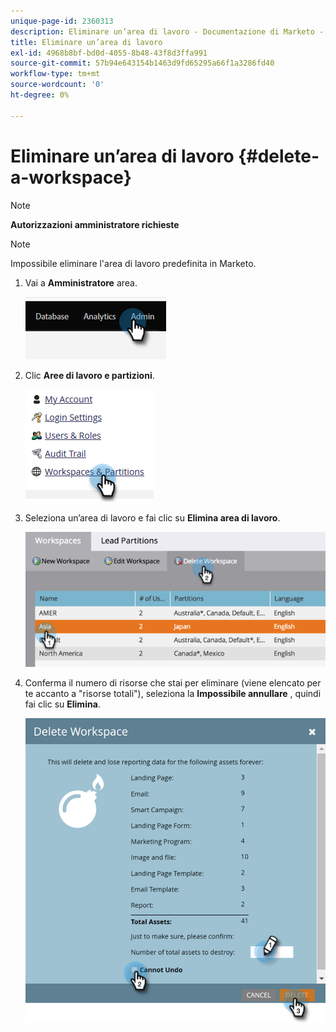 ```yaml
---
unique-page-id: 2360313
description: Eliminare un’area di lavoro - Documentazione di Marketo - Documentazione del prodotto
title: Eliminare un’area di lavoro
exl-id: 4968b8bf-bd0d-4055-8b48-43f8d3ffa991
source-git-commit: 57b94e643154b1463d9fd65295a66f1a3286fd40
workflow-type: tm+mt
source-wordcount: '0'
ht-degree: 0%

---
```


# Eliminare un’area di lavoro {#delete-a-workspace}

>[!NOTE]
>
>**Autorizzazioni amministratore richieste**

>[!NOTE]
>
>Impossibile eliminare l&#39;area di lavoro predefinita in Marketo.

1. Vai a **Amministratore** area.

   ![](assets/delete-a-workspace-1.png)

1. Clic **Aree di lavoro e partizioni**.

   ![](assets/delete-a-workspace-2.png)

1. Seleziona un’area di lavoro e fai clic su **Elimina area di lavoro**.

   ![](assets/delete-a-workspace-3.png)

1. Conferma il numero di risorse che stai per eliminare (viene elencato per te accanto a &quot;risorse totali&quot;), seleziona la **Impossibile annullare** , quindi fai clic su **Elimina**.

   ![](assets/delete-a-workspace-4.png)
